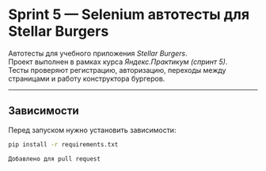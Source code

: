 # Sprint 5 — Selenium автотесты для Stellar Burgers

Автотесты для учебного приложения *Stellar Burgers*.  
Проект выполнен в рамках курса *Яндекс.Практикум (спринт 5)*.  
Тесты проверяют регистрацию, авторизацию, переходы между страницами и работу конструктора бургеров.

---

## Зависимости

Перед запуском нужно установить зависимости:

```bash
pip install -r requirements.txt

Добавлено для pull request